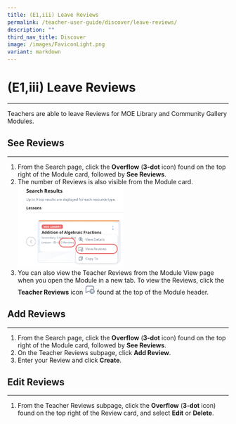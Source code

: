 ```yaml
---
title: (E1,iii) Leave Reviews
permalink: /teacher-user-guide/discover/leave-reviews/
description: ""
third_nav_title: Discover
image: /images/FaviconLight.png
variant: markdown
---
```

<h1>(E1,iii) Leave Reviews</h1><hr>
<p>Teachers are able to leave Reviews for MOE Library and Community Gallery Modules.</p>
<h2>See Reviews</h2>
<hr>
<ol>
<li>From the Search page, click the <strong>Overflow</strong> (<strong>3-dot</strong> icon) found on the top right of the Module card, followed by <strong>See Reviews</strong>.</li>
<li>The number of Reviews is also visible from the Module card.</li><img style="width: 50%;" alt="Leave Reviews" src="/images/2Teacher/D-LessonReview.png">
		<li>You can also view the Teacher Reviews from the Module View page when you open the Module in a new tab. To view the Reviews, click the <strong>Teacher Reviews</strong> icon 
			<img style="width:1.5rem; display: inline;" src="/images/Icons/Reviews.svg"> found at the top of the Module header.</li></ol>
<h2>Add Reviews</h2>
<hr>
<ol>
<li>From the Search page, click the <strong>Overflow</strong> (<strong>3-dot</strong> icon) found on the top right of the Module card, followed by <strong>See Reviews</strong>.</li>
<li>On the Teacher Reviews subpage, click <strong>Add Review</strong>.</li>
<li>Enter your Review and click <strong>Create</strong>.</li>
</ol>
<h2>Edit Reviews</h2>
<hr>
<ol><li>From the Teacher Reviews subpage, click the <strong>Overflow</strong> (<strong>3-dot</strong> icon) found on the top right of the Review card, and select <strong>Edit</strong> or <strong>Delete</strong>.</li></ol>